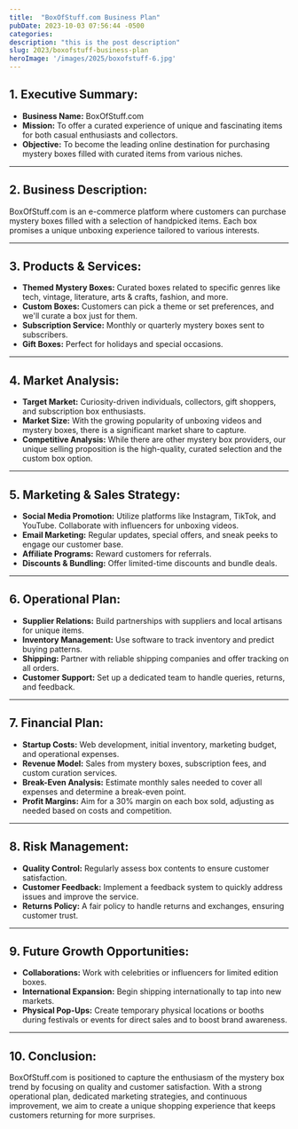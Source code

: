 ```yaml
---
title:  "BoxOfStuff.com Business Plan"
pubDate: 2023-10-03 07:56:44 -0500
categories: 
description: "this is the post description"
slug: 2023/boxofstuff-business-plan
heroImage: '/images/2025/boxofstuff-6.jpg'
---
```


## 1. Executive Summary:

- **Business Name:** BoxOfStuff.com
- **Mission:** To offer a curated experience of unique and fascinating items for both casual enthusiasts and collectors.
- **Objective:** To become the leading online destination for purchasing mystery boxes filled with curated items from various niches.

---

## 2. Business Description:

BoxOfStuff.com is an e-commerce platform where customers can purchase mystery boxes filled with a selection of handpicked items. Each box promises a unique unboxing experience tailored to various interests.

---

## 3. Products & Services:

- **Themed Mystery Boxes:** Curated boxes related to specific genres like tech, vintage, literature, arts & crafts, fashion, and more.
- **Custom Boxes:** Customers can pick a theme or set preferences, and we'll curate a box just for them.
- **Subscription Service:** Monthly or quarterly mystery boxes sent to subscribers.
- **Gift Boxes:** Perfect for holidays and special occasions.

---

## 4. Market Analysis:

- **Target Market:** Curiosity-driven individuals, collectors, gift shoppers, and subscription box enthusiasts.
- **Market Size:** With the growing popularity of unboxing videos and mystery boxes, there is a significant market share to capture.
- **Competitive Analysis:** While there are other mystery box providers, our unique selling proposition is the high-quality, curated selection and the custom box option.

---

## 5. Marketing & Sales Strategy:

- **Social Media Promotion:** Utilize platforms like Instagram, TikTok, and YouTube. Collaborate with influencers for unboxing videos.
- **Email Marketing:** Regular updates, special offers, and sneak peeks to engage our customer base.
- **Affiliate Programs:** Reward customers for referrals.
- **Discounts & Bundling:** Offer limited-time discounts and bundle deals.

---

## 6. Operational Plan:

- **Supplier Relations:** Build partnerships with suppliers and local artisans for unique items.
- **Inventory Management:** Use software to track inventory and predict buying patterns.
- **Shipping:** Partner with reliable shipping companies and offer tracking on all orders.
- **Customer Support:** Set up a dedicated team to handle queries, returns, and feedback.

---

## 7. Financial Plan:

- **Startup Costs:** Web development, initial inventory, marketing budget, and operational expenses.
- **Revenue Model:** Sales from mystery boxes, subscription fees, and custom curation services.
- **Break-Even Analysis:** Estimate monthly sales needed to cover all expenses and determine a break-even point.
- **Profit Margins:** Aim for a 30% margin on each box sold, adjusting as needed based on costs and competition.

---

## 8. Risk Management:

- **Quality Control:** Regularly assess box contents to ensure customer satisfaction.
- **Customer Feedback:** Implement a feedback system to quickly address issues and improve the service.
- **Returns Policy:** A fair policy to handle returns and exchanges, ensuring customer trust.

---

## 9. Future Growth Opportunities:

- **Collaborations:** Work with celebrities or influencers for limited edition boxes.
- **International Expansion:** Begin shipping internationally to tap into new markets.
- **Physical Pop-Ups:** Create temporary physical locations or booths during festivals or events for direct sales and to boost brand awareness.

---

## 10. Conclusion:

BoxOfStuff.com is positioned to capture the enthusiasm of the mystery box trend by focusing on quality and customer satisfaction. With a strong operational plan, dedicated marketing strategies, and continuous improvement, we aim to create a unique shopping experience that keeps customers returning for more surprises.

